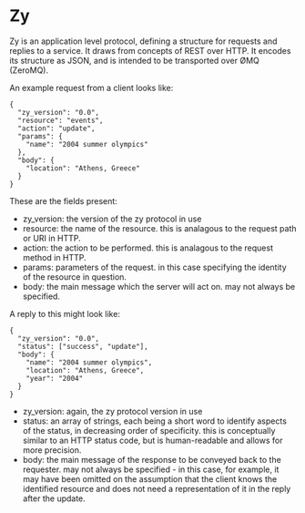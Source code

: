 # Zy

Zy is an application level protocol, defining a structure for requests and replies to a service. It draws from concepts of REST over HTTP. It encodes its structure as JSON, and is intended to be transported over ØMQ (ZeroMQ).

An example request from a client looks like:

```
{
  "zy_version": "0.0",
  "resource": "events",
  "action": "update",
  "params": {
    "name": "2004 summer olympics"
  },
  "body": {
    "location": "Athens, Greece"
  }
}
```

These are the fields present:

- zy_version: the version of the zy protocol in use
- resource: the name of the resource. this is analagous to the request path or URI in HTTP.
- action: the action to be performed. this is analagous to the request method in HTTP.
- params: parameters of the request. in this case specifying the identity of the resource in question.
- body: the main message which the server will act on. may not always be specified.

A reply to this might look like:

```
{
  "zy_version": "0.0",
  "status": ["success", "update"],
  "body": {
    "name": "2004 summer olympics",
    "location": "Athens, Greece",
    "year": "2004"
  }
}
```

- zy_version: again, the zy protocol version in use
- status: an array of strings, each being a short word to identify aspects of the status, in decreasing order of specificity. this is conceptually similar to an HTTP status code, but is human-readable and allows for more precision.
- body: the main message of the response to be conveyed back to the requester. may not always be specified - in this case, for example, it may have been omitted on the assumption that the client knows the identified resource and does not need a representation of it in the reply after the update.

